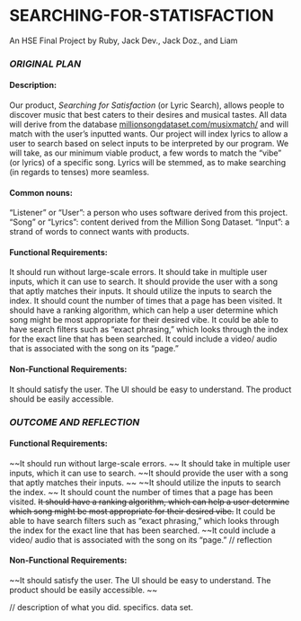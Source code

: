 # SEARCHING-FOR-STATISFACTION
An HSE Final Project by Ruby, Jack Dev., Jack Doz., and Liam

### **_ORIGINAL PLAN_**

#### **Description:**
Our product, _Searching for Satisfaction_ (or Lyric Search), allows people to discover music that best caters to their desires and musical tastes. All data will derive from the database [millionsongdataset.com/musixmatch/](url) and will match with the user’s inputted wants. Our project will index lyrics to allow a user to search based on select inputs to be interpreted by our program. We will take, as our minimum viable product, a few words to match the “vibe” (or lyrics) of a specific song. Lyrics will be stemmed, as to make searching (in regards to tenses) more seamless. 

#### **Common nouns:**
“Listener” or “User”: a person who uses software derived from this project. 
“Song” or “Lyrics”: content derived from the Million Song Dataset. 
“Input”: a strand of words to connect wants with products.

#### **Functional Requirements:**
It should run without large-scale errors. 
It should take in multiple user inputs, which it can use to search. 
It should provide the user with a song that aptly matches their inputs. 
It should utilize the inputs to search the index. 
It should count the number of times that a page has been visited. 
It should have a ranking algorithm, which can help a user determine which song might be most appropriate for their desired vibe. 
It could be able to have search filters such as “exact phrasing,” which looks through the index for the exact line that has been searched. 
It could include a video/ audio that is associated with the song on its “page.”

#### **Non-Functional Requirements:**
It should satisfy the user. 
The UI should be easy to understand. 
The product should be easily accessible. 

### **_OUTCOME AND REFLECTION_**

#### **Functional Requirements:**
~~It should run without large-scale errors. ~~
It should take in multiple user inputs, which it can use to search. 
~~It should provide the user with a song that aptly matches their inputs. ~~
~~It should utilize the inputs to search the index. ~~
It should count the number of times that a page has been visited. 
~~It should have a ranking algorithm, which can help a user determine which song might be most appropriate for their desired vibe.~~ 
It could be able to have search filters such as “exact phrasing,” which looks through the index for the exact line that has been searched. 
~~It could include a video/ audio that is associated with the song on its “page.”
// reflection 

#### **Non-Functional Requirements:**
~~It should satisfy the user. 
The UI should be easy to understand. 
The product should be easily accessible. ~~

// description of what you did. specifics. data set. 
